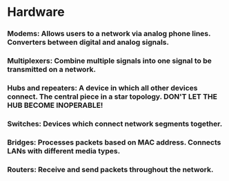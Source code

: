 # Hardware

### Modems: Allows users to a network via analog phone lines. Converters between digital and analog signals.

### Multiplexers: Combine multiple signals into one signal to be transmitted on a network.

### Hubs and repeaters: A device in which all other devices connect. The central piece in a star topology. DON'T LET THE HUB BECOME INOPERABLE!

### Switches: Devices which connect network segments together.

### Bridges: Processes packets based on MAC address. Connects LANs with different media types.

### Routers: Receive and send packets throughout the network.

